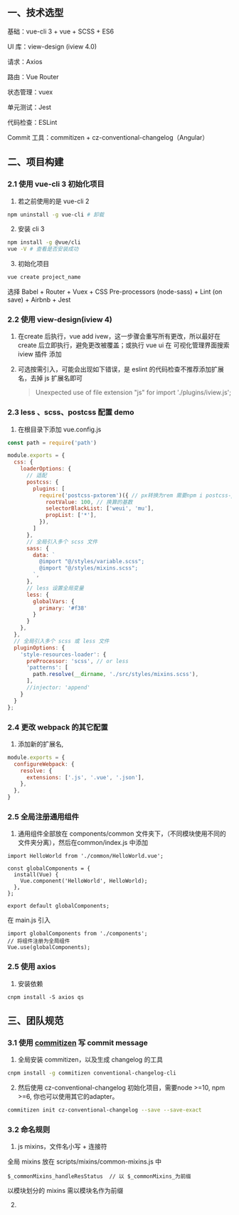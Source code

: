 ## 一、技术选型

基础：vue-cli 3 + vue + SCSS + ES6 

UI 库：view-design (iview 4.0)

请求：Axios

路由：Vue Router

状态管理：vuex

单元测试：Jest

代码检查：ESLint

Commit 工具：commitizen + cz-conventional-changelog（Angular）

## 二、项目构建

### 2.1  使用 vue-cli 3 初始化项目

1.  若之前使用的是 vue-cli 2 

   ```bash
   npm uninstall -g vue-cli # 卸载
   ```

2.  安装 cli 3

   ```bash
   npm install -g @vue/cli
   vue -V # 查看是否安装成功
   ```

3.  初始化项目

   ```bash
   vue create project_name
   ```

   选择 Babel  + Router + Vuex + CSS Pre-processors (node-sass) + Lint (on save) + Airbnb + Jest

### 2.2  使用 view-design(iview 4)

1.  在create 后执行，vue add ivew，这一步骤会重写所有更改，所以最好在 create 后立即执行，避免更改被覆盖；或执行 vue ui 在 可视化管理界面搜索 iview 插件 添加

2. 可选按需引入，可能会出现如下错误，是 eslint 的代码检查不推荐添加扩展名，去掉 js 扩展名即可

   > Unexpected use of file extension "js" for import './plugins/iview.js';

### 2.3  less 、scss、postcss 配置 demo

1.  在根目录下添加 vue.config.js

   ```javascript
   const path = require('path')
   
   module.exports = {
     css: {
       loaderOptions: {
         // 适配
         postcss: {
           plugins: [
             require('postcss-pxtorem')({ // px转换为rem 需要npm i postcss-pxtorem -D
               rootValue: 100, // 换算的基数
               selectorBlackList: ['weui', 'mu'],
               propList: ['*'],
             }),
           ]
         },
         // 全局引入多个 scss 文件
         sass: {
           data: `
             @import "@/styles/variable.scss";
             @import "@/styles/mixins.scss";
           `,
         },
         // less 设置全局变量
         less: {
           globalVars: {
             primary: '#f38'
           }
         }
       },
     },
     // 全局引入多个 scss 或 less 文件
     pluginOptions: {
       'style-resources-loader': {
         preProcessor: 'scss', // or less
         'patterns': [
           path.resolve(__dirname, './src/styles/mixins.scss'),
         ],
         //injector: 'append'
       }
     }
   };
   
   ```

### 2.4  更改 webpack 的其它配置

1.  添加新的扩展名,

   ```javascript
   module.exports = {
     configureWebpack: {
       resolve: {
         extensions: ['.js', '.vue', '.json'],
       },
     },
   }
   ```

### 2.5  全局注册通用组件

1.  通用组件全部放在 components/common 文件夹下，（不同模块使用不同的文件夹分离），然后在common/index.js 中添加

   ```
   import HelloWorld from './common/HelloWorld.vue';
   
   const globalComponents = {
     install(Vue) {
       Vue.component('HelloWorld', HelloWorld);
     },
   };
   
   export default globalComponents;
   
   ```

   在 main.js 引入

   ```
   import globalComponents from './components';
   // 将组件注册为全局组件
   Vue.use(globalComponents);
   ```

### 2.5 使用 axios

1.  安装依赖

   ```
   cnpm install -S axios qs
   ```

   

## 三、团队规范

### 3.1  使用 [commitizen](https://github.com/commitizen/cz-cli) 写 commit message

1.  全局安装 commitizen，以及生成 changelog 的工具

   ```bash
   cnpm install -g commitizen conventional-changelog-cli
   ```

2.  然后使用 cz-conventional-changelog 初始化项目，需要node >=10, npm >=6, 你也可以使用其它的adapter。

   ```bash
   commitizen init cz-conventional-changelog --save --save-exact
   ```

### 3.2  命名规则

1.   js mixins，文件名小写 + 连接符

   全局 mixins 放在 scripts/mixins/common-mixins.js 中

   ```
   $_commonMixins_handleResStatus  // 以 $_commonMixins_为前缀
   ```

   以模块划分的 mixins 需以模块名作为前缀

2. 

